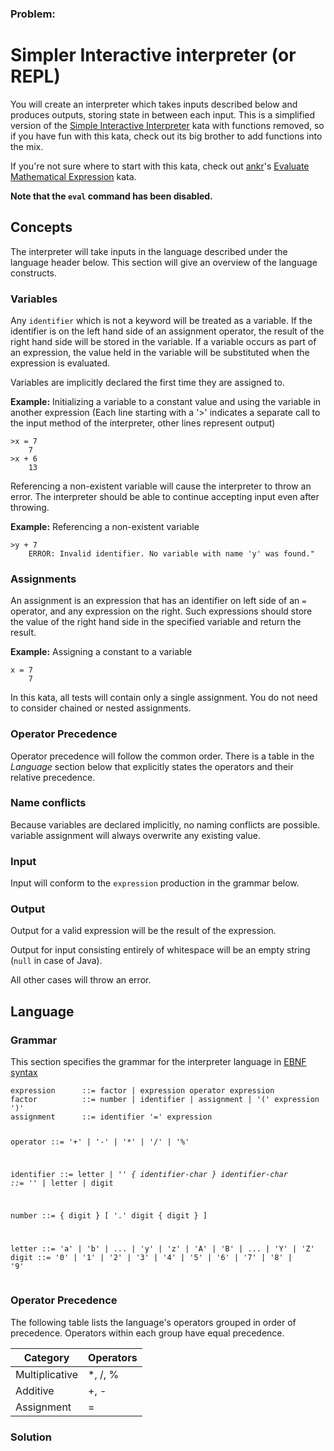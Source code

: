 ### Problem:
<h1 id="simpler-interactive-interpreter-or-repl">Simpler Interactive interpreter (or REPL)</h1>
<p>You will create an interpreter which takes inputs described below and produces outputs, storing state in between each input. This is a simplified version of the <a href="http://www.codewars.com/dojo/katas/52ffcfa4aff455b3c2000750" target="_blank">Simple Interactive Interpreter</a> kata with functions removed, so if you have fun with this kata, check out its big brother to add functions into the mix.</p>
<p>If you&apos;re not sure where to start with this kata, check out <a href="http://www.codewars.com/users/ankr" target="_blank">ankr</a>&apos;s <a href="http://www.codewars.com/dojo/katas/52a78825cdfc2cfc87000005" target="_blank">Evaluate Mathematical Expression</a> kata.</p>
<p><strong>Note that the <code>eval</code> command has been disabled.</strong></p>
<h2 id="concepts">Concepts</h2>
<p>The interpreter will take inputs in the language described under the language header below. This section will give an overview of the language constructs.</p>
<h3 id="variables">Variables</h3>
<p>Any <code>identifier</code> which is not a keyword will be treated as a variable. If the identifier is on the left hand side of an assignment operator, the result of the right hand side will be stored in the variable. If a variable occurs as part of an expression, the value held in the variable will be substituted when the expression is evaluated.</p>
<p>Variables are implicitly declared the first time they are assigned to.</p>
<p><strong>Example:</strong> Initializing a variable to a constant value and using the variable in another expression (Each line starting with a &apos;&gt;&apos; indicates a separate call to the input method of the interpreter, other lines represent output)</p>
<pre><code>&gt;x = 7
    7
&gt;x + 6
    13    </code></pre><p>Referencing a non-existent variable will cause the interpreter to throw an error. The interpreter should be able to continue accepting input even after throwing.</p>
<p><strong>Example:</strong> Referencing a non-existent variable</p>
<pre><code>&gt;y + 7
    ERROR: Invalid identifier. No variable with name &apos;y&apos; was found.&quot;</code></pre><h3 id="assignments">Assignments</h3>
<p>An assignment is an expression that has an identifier on left side of an <code>=</code> operator, and any expression on the right. Such expressions should store the value of the right hand side in the specified variable and return the result.</p>
<p><strong>Example:</strong> Assigning a constant to a variable</p>
<pre><code>x = 7
    7</code></pre><p>In this kata, all tests will contain only a single assignment. You do not need to consider chained or nested assignments.</p>
<h3 id="operator-precedence">Operator Precedence</h3>
<p>Operator precedence will follow the common order. There is a table in the <em>Language</em> section below that explicitly states the operators and their relative precedence.</p>
<h3 id="name-conflicts">Name conflicts</h3>
<p>Because variables are declared implicitly, no naming conflicts are possible. variable assignment will always overwrite any existing value.</p>
<h3 id="input">Input</h3>
<p>Input will conform to the <code>expression</code> production in the grammar below.</p>
<h3 id="output">Output</h3>
<p>Output for a valid expression will be the result of the expression.</p>
<p>Output for input consisting entirely of whitespace will be an empty string (<code>null</code> in case of Java).</p>
<p>All other cases will throw an error.</p>
<h2 id="language">Language</h2>
<h3 id="grammar">Grammar</h3>
<p>This section specifies the grammar for the interpreter language in <a href="http://en.wikipedia.org/wiki/Extended_Backus%E2%80%93Naur_Form" target="_blank">EBNF syntax</a></p>
<pre><code>expression      ::= factor | expression operator expression
factor          ::= number | identifier | assignment | &apos;(&apos; expression &apos;)&apos;
assignment      ::= identifier &apos;=&apos; expression

operator        ::= &apos;+&apos; | &apos;-&apos; | &apos;*&apos; | &apos;/&apos; | &apos;%&apos;

identifier      ::= letter | &apos;_&apos; { identifier-char }
identifier-char ::= &apos;_&apos; | letter | digit

number          ::= { digit } [ &apos;.&apos; digit { digit } ]

letter          ::= &apos;a&apos; | &apos;b&apos; | ... | &apos;y&apos; | &apos;z&apos; | &apos;A&apos; | &apos;B&apos; | ... | &apos;Y&apos; | &apos;Z&apos;
digit           ::= &apos;0&apos; | &apos;1&apos; | &apos;2&apos; | &apos;3&apos; | &apos;4&apos; | &apos;5&apos; | &apos;6&apos; | &apos;7&apos; | &apos;8&apos; | &apos;9&apos;</code></pre><h3 id="operator-precedence-1">Operator Precedence</h3>
<p>The following table lists the language&apos;s operators grouped in order of precedence. Operators within each group have equal precedence.</p>
<table>
<thead>
<tr>
<th>Category</th>
<th>Operators</th>
</tr>
</thead>
<tbody><tr>
<td>Multiplicative</td>
<td>*, /, %</td>
</tr>
<tr>
<td>Additive</td>
<td>+, -</td>
</tr>
<tr>
<td>Assignment</td>
<td>=</td>
</tr>
</tbody></table>

### Solution